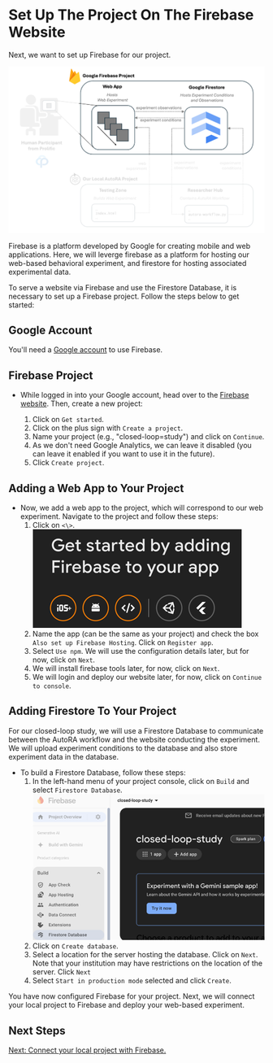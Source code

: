 # Set Up The Project On The Firebase Website

Next, we want to set up Firebase for our project. 

![Setup](../img/system_firebase.png)

Firebase is a platform developed by Google for creating mobile and web applications. Here, we will leverge firebase as a platform for hosting our web-based behavioral experiment, and firestore for hosting associated experimental data.

To serve a website via Firebase and use the Firestore Database, it is necessary to set up a Firebase project. Follow the steps below to get started:

## Google Account
You'll need a [Google account](https://www.google.com/account/about/) to use Firebase.

## Firebase Project
- While logged in into your Google account, head over to the [Firebase website](https://firebase.google.com/). Then, create a new project:

  1. Click on `Get started`.
  2. Click on the plus sign with `Create a project`.
  3. Name your project (e.g., "closed-loop=study") and click on `Continue`.
  4. As we don't need Google Analytics, we can leave it disabled (you can leave it enabled if you want to use it in the future).
  5. Click `Create project`.

## Adding a Web App to Your Project
- Now, we add a web app to the project, which will correspond to our web experiment. Navigate to the project and follow these steps:
  1. Click on ```<\>```.
  ![webapp.png](../img/webapp.png)
  2. Name the app (can be the same as your project) and check the box `Also set up Firebase Hosting`. Click on `Register app`.
  3. Select `Use npm`. We will use the configuration details later, but for now, click on `Next`.
  3. We will install firebase tools later, for now, click on `Next`.
  4. We will login and deploy our website later, for now, click on `Continue to console`.

## Adding Firestore To Your Project
For our closed-loop study, we will use a Firestore Database to communicate between the AutoRA workflow and the website conducting the experiment. We will upload experiment conditions to the database and also store experiment data in the database. 
- To build a Firestore Database, follow these steps:
  1. In the left-hand menu of your project console, click on `Build` and select `Firestore Database`.
  ![build_database.png](../img/build_database.png)
  2. Click on `Create database`.
  3. Select a location for the server hosting the database. Click on `Next`. Note that your institution may have restrictions on the location of the server. Click `Next`
  4. Select `Start in production mode` selected and click `Create`.

You have now configured Firebase for your project. Next, we will connect your local project to Firebase and deploy your web-based experiment.

## Next Steps

[Next: Connect your local project with Firebase.](testingzone.md)
